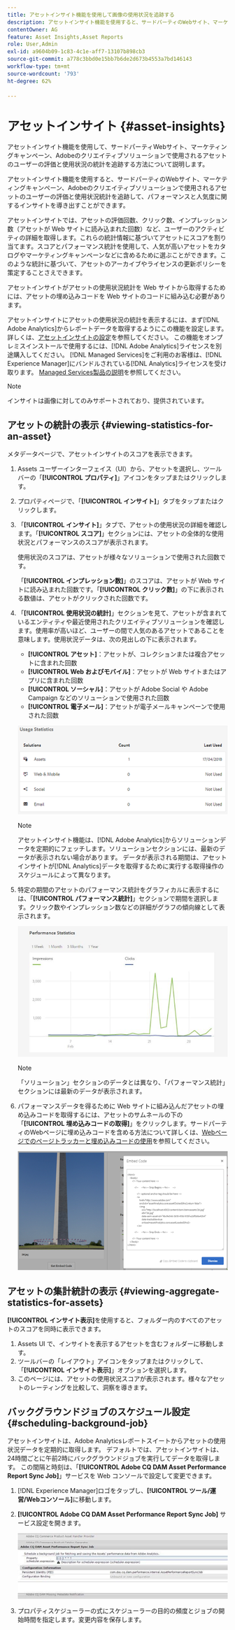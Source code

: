 ```yaml
---
title: アセットインサイト機能を使用して画像の使用状況を追跡する
description: アセットインサイト機能を使用すると、サードパーティのWebサイト、マーケティングキャンペーン、Adobeのクリエイティブソリューションで使用される画像のユーザーの評価と使用状況統計を追跡できます。
contentOwner: AG
feature: Asset Insights,Asset Reports
role: User,Admin
exl-id: a9604b09-1c83-4c1e-aff7-13107b898cb3
source-git-commit: a778c3bbd0e15bb7b6de2d673b4553a7bd146143
workflow-type: tm+mt
source-wordcount: '793'
ht-degree: 62%

---
```


# アセットインサイト {#asset-insights}

アセットインサイト機能を使用して、サードパーティWebサイト、マーケティングキャンペーン、Adobeのクリエイティブソリューションで使用されるアセットのユーザーの評価と使用状況の統計を追跡する方法について説明します。

アセットインサイト機能を使用すると、サードパーティのWebサイト、マーケティングキャンペーン、Adobeのクリエイティブソリューションで使用されるアセットのユーザーの評価と使用状況統計を追跡して、パフォーマンスと人気度に関するインサイトを導き出すことができます。

アセットインサイトでは、アセットの評価回数、クリック数、インプレッション数（アセットが Web サイトに読み込まれた回数）など、ユーザーのアクティビティの詳細を取得します。これらの統計情報に基づいてアセットにスコアを割り当てます。スコアとパフォーマンス統計を使用して、人気が高いアセットをカタログやマーケティングキャンペーンなどに含めるために選ぶことができます。このような統計に基づいて、アセットのアーカイブやライセンスの更新ポリシーを策定することさえできます。

アセットインサイトがアセットの使用状況統計を Web サイトから取得するためには、アセットの埋め込みコードを Web サイトのコードに組み込む必要があります。

アセットインサイトにアセットの使用状況の統計を表示するには、まず[!DNL Adobe Analytics]からレポートデータを取得するようにこの機能を設定します。 詳しくは、[アセットインサイトの設定](touch-ui-configuring-asset-insights.md)を参照してください。 この機能をオンプレミスインストールで使用するには、[!DNL Adobe Analytics]ライセンスを別途購入してください。 [!DNL Managed Services]をご利用のお客様は、[!DNL Experience Manager]にバンドルされている[!DNL Analytics]ライセンスを受け取ります。 [Managed Services製品の説明](https://helpx.adobe.com/legal/product-descriptions/adobe-experience-manager-managed-services.html)を参照してください。

>[!NOTE]
>
>インサイトは画像に対してのみサポートされており、提供されています。

## アセットの統計の表示 {#viewing-statistics-for-an-asset}

メタデータページで、アセットインサイトのスコアを表示できます。

1. Assets ユーザーインターフェイス（UI）から、アセットを選択し、ツールバーの「**[!UICONTROL プロパティ]**」アイコンをタップまたはクリックします。
1. プロパティページで、「**[!UICONTROL インサイト]**」タブをタップまたはクリックします。
1. 「**[!UICONTROL インサイト]**」タブで、アセットの使用状況の詳細を確認します。「**[!UICONTROL スコア]**」セクションには、アセットの全体的な使用状況とパフォーマンスのスコアが表示されます。

   使用状況のスコアは、アセットが様々なソリューションで使用された回数です。

   「**[!UICONTROL インプレッション数]**」のスコアは、アセットが Web サイトに読み込まれた回数です。「**[!UICONTROL クリック数]**」の下に表示される数値は、アセットがクリックされた回数です。

1. 「**[!UICONTROL 使用状況の統計]**」セクションを見て、アセットが含まれているエンティティや最近使用されたクリエイティブソリューションを確認します。使用率が高いほど、ユーザーの間で人気のあるアセットであることを意味します。使用状況データは、次の見出しの下に表示されます。

   * **[!UICONTROL アセット]**：アセットが、コレクションまたは複合アセットに含まれた回数
   * **[!UICONTROL Web およびモバイル]**：アセットが Web サイトまたはアプリに含まれた回数
   * **[!UICONTROL ソーシャル]**：アセットが Adobe Social や Adobe Campaign などのソリューションで使用された回数
   * **[!UICONTROL 電子メール]**：アセットが電子メールキャンペーンで使用された回数

   ![usage_statistics](assets/usage_statistics.png)

   >[!NOTE]
   >
   >アセットインサイト機能は、[!DNL Adobe Analytics]からソリューションデータを定期的にフェッチします。ソリューションセクションには、最新のデータが表示されない場合があります。 データが表示される期間は、アセットインサイトが[!DNL Analytics]データを取得するために実行する取得操作のスケジュールによって異なります。

1. 特定の期間のアセットのパフォーマンス統計をグラフィカルに表示するには、「**[!UICONTROL パフォーマンス統計]**」セクションで期間を選択します。クリック数やインプレッション数などの詳細がグラフの傾向線として表示されます。

   ![chlimage_1-3](assets/chlimage_1-3.jpeg)

   >[!NOTE]
   >
   >「ソリューション」セクションのデータとは異なり、「パフォーマンス統計」セクションには最新のデータが表示されます。

1. パフォーマンスデータを得るために Web サイトに組み込んだアセットの埋め込みコードを取得するには、アセットのサムネールの下の「**[!UICONTROL 埋め込みコードの取得]**」をクリックします。サードパーティのWebページに埋め込みコードを含める方法について詳しくは、[Webページでのページトラッカーと埋め込みコードの使用](touch-ui-using-page-tracker.md)を参照してください。

   ![chlimage_1-303](assets/chlimage_1-303.png)

## アセットの集計統計の表示 {#viewing-aggregate-statistics-for-assets}

**[!UICONTROL インサイト表示]**&#x200B;を使用すると、フォルダー内のすべてのアセットのスコアを同時に表示できます。

1. Assets UI で、インサイトを表示するアセットを含むフォルダーに移動します。
1. ツールバーの「レイアウト」アイコンをタップまたはクリックして、「**[!UICONTROL インサイト表示]**」オプションを選択します。
1. このページには、アセットの使用状況スコアが表示されます。様々なアセットのレーティングを比較して、洞察を導きます。

## バックグラウンドジョブのスケジュール設定 {#scheduling-background-job}

アセットインサイトは、Adobe Analyticsレポートスイートからアセットの使用状況データを定期的に取得します。 デフォルトでは、アセットインサイトは、24時間ごとに午前2時にバックグラウンドジョブを実行してデータを取得します。 この間隔と時刻は、「**[!UICONTROL Adobe CQ DAM Asset Performance Report Sync Job]**」サービスを Web コンソールで設定して変更できます。

1. [!DNL Experience Manager]ロゴをタップし、**[!UICONTROL ツール/運営/Webコンソール]**&#x200B;に移動します。
1. **[!UICONTROL Adobe CQ DAM Asset Performance Report Sync Job]** サービス設定を開きます。

   ![chlimage_1-304](assets/chlimage_1-304.png)

1. プロパティスケジューラーの式にスケジューラーの目的の頻度とジョブの開始時間を指定します。変更内容を保存します。
